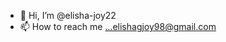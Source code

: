 - 👋 Hi, I’m @elisha-joy22
- 📫 How to reach me ...elishagjoy98@gmail.com

<!---
elisha-joy22/elisha-joy22 is a ✨ special ✨ repository because its `README.md` (this file) appears on your GitHub profile.
You can click the Preview link to take a look at your changes.
--->
